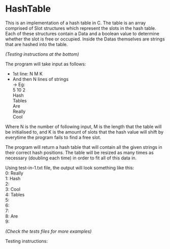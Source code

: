 # HashTable

This is an implementation of a hash table in C. The table is 
an array comprised of Slot structures which represent the
slots in the hash table. Each of these structures contain a 
Data and a boolean value to determine whether the slot is 
free or occupied. Inside the Datas themselves are strings
that are hashed into the table.

_(Testing instructions at the bottom)_

The program will take input as follows:  
- 1st line: N M K  
- And then N lines of strings  
-> Eg:  
5 10 2  
Hash  
Tables  
Are  
Really  
Cool

Where N is the number of following input, M is the length that 
the table will be initialised to, and K is the amount of slots 
that the hash value will shift by everytime the program fails 
to find a free slot.

The program will return a hash table that will contain all the
given strings in their correct hash positions. The table will
be resized as many times as necessary (doubling each time) in
order to fit all of this data in.

Using test-in-1.txt file, the output will look something like 
this:   
0: Really  
1: Hash  
2:  
3: Cool  
4: Tables  
5:  
6:  
7:  
8: Are  
9:  

_(Check the tests files for more examples)_

Testing instructions:  

